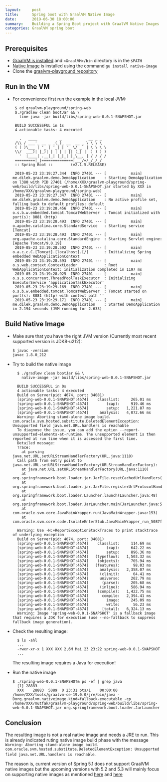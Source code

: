 ```yaml
---
layout:     post
title:      Spring boot with GraalVM Native Image
date:       2019-06-30 18:00:00
summary:    Building a Spring Boot project with GraalVM Native Images
categories: GraalVM spring boot
---
```


## Prerequisites

* [GraalVM is installed](https://github.com/oracle/graal/releases) and `<GraalVM>/bin` directory is in the `$PATH`
* [Native Image](https://www.graalvm.org/docs/reference-manual/aot-compilation/) is installed using the command `gu install native-image`
* Clone the [graalvm-playground repository](https://github.com/hakandilek/graalvm-playground)

## Run in the VM

* For convenience first run the example in the local JVM:

   ```shell
    $ cd graalvm-playground/spring-web
    $./gradlew clean bootJar && \
      time java -jar build/libs/spring-web-0.0.1-SNAPSHOT.jar

    BUILD SUCCESSFUL in 1s
    4 actionable tasks: 4 executed

      .   ____          _            __ _ _
    /\\ / ___'_ __ _ _(_)_ __  __ _ \ \ \ \
    ( ( )\___ | '_ | '_| | '_ \/ _` | \ \ \ \
    \\/  ___)| |_)| | | | | || (_| |  ) ) ) )
      '  |____| .__|_| |_|_| |_\__, | / / / /
    =========|_|==============|___/=/_/_/_/
    :: Spring Boot ::        (v2.1.5.RELEASE)

    2019-05-23 23:19:27.344  INFO 27401 --- [           main] me.dilek.graalvm.demo.DemoApplication    : Starting DemoApplication on l380 with PID 27401 (/home/XXX/graalvm-playground/spring-web/build/libs/spring-web-0.0.1-SNAPSHOT.jar started by XXX in /home/XXX/graalvm-playground/spring-web)
    2019-05-23 23:19:27.347  INFO 27401 --- [           main] me.dilek.graalvm.demo.DemoApplication    : No active profile set, falling back to default profiles: default
    2019-05-23 23:19:28.456  INFO 27401 --- [           main] o.s.b.w.embedded.tomcat.TomcatWebServer  : Tomcat initialized with port(s): 8081 (http)
    2019-05-23 23:19:28.493  INFO 27401 --- [           main] o.apache.catalina.core.StandardService   : Starting service [Tomcat]
    2019-05-23 23:19:28.493  INFO 27401 --- [           main] org.apache.catalina.core.StandardEngine  : Starting Servlet engine: [Apache Tomcat/9.0.19]
    2019-05-23 23:19:28.592  INFO 27401 --- [           main] o.a.c.c.C.[Tomcat].[localhost].[/]       : Initializing Spring embedded WebApplicationContext
    2019-05-23 23:19:28.593  INFO 27401 --- [           main] o.s.web.context.ContextLoader            : Root WebApplicationContext: initialization completed in 1197 ms
    2019-05-23 23:19:28.925  INFO 27401 --- [           main] o.s.s.concurrent.ThreadPoolTaskExecutor  : Initializing ExecutorService 'applicationTaskExecutor'
    2019-05-23 23:19:29.169  INFO 27401 --- [           main] o.s.b.w.embedded.tomcat.TomcatWebServer  : Tomcat started on port(s): 8081 (http) with context path ''
    2019-05-23 23:19:29.171  INFO 27401 --- [           main] me.dilek.graalvm.demo.DemoApplication    : Started DemoApplication in 2.194 seconds (JVM running for 2.633)

    ```

## Build Native Image

* Make sure that you have the right JVM version (Currently most recent supported version is JDK8-u212):

  ```shell
  $ javac -version
  javac 1.8.0_212
  ```

* Try to build the native image

  ```shell
    $ ./gradlew clean bootJar && \
      native-image -jar build/libs/spring-web-0.0.1-SNAPSHOT.jar

    BUILD SUCCESSFUL in 0s
    4 actionable tasks: 4 executed
    Build on Server(pid: 4674, port: 34081)
    [spring-web-0.0.1-SNAPSHOT:4674]    classlist:     265.01 ms
    [spring-web-0.0.1-SNAPSHOT:4674]        (cap):     919.46 ms
    [spring-web-0.0.1-SNAPSHOT:4674]        setup:   1,221.87 ms
    [spring-web-0.0.1-SNAPSHOT:4674]     analysis:   4,072.66 ms
    Warning: Aborting stand-alone image build. com.oracle.svm.hosted.substitute.DeletedElementException: Unsupported field java.net.URL.handlers is reachable
    To diagnose the issue, you can add the option --report-unsupported-elements-at-runtime. The unsupported element is then reported at run time when it is accessed the first time.
    Detailed message:
    Trace: 
      at parsing java.net.URL.setURLStreamHandlerFactory(URL.java:1118)
    Call path from entry point to java.net.URL.setURLStreamHandlerFactory(URLStreamHandlerFactory): 
      at java.net.URL.setURLStreamHandlerFactory(URL.java:1110)
      at org.springframework.boot.loader.jar.JarFile.resetCachedUrlHandlers(JarFile.java:401)
      at org.springframework.boot.loader.jar.JarFile.registerUrlProtocolHandler(JarFile.java:391)
      at org.springframework.boot.loader.Launcher.launch(Launcher.java:48)
      at org.springframework.boot.loader.JarLauncher.main(JarLauncher.java:51)
      at com.oracle.svm.core.JavaMainWrapper.run(JavaMainWrapper.java:153)
      at com.oracle.svm.core.code.IsolateEnterStub.JavaMainWrapper_run_5087f5482cc9a6abc971913ece43acb471d2631b(generated:0)

    Warning: Use -H:+ReportExceptionStackTraces to print stacktrace of underlying exception
    Build on Server(pid: 4674, port: 34081)
    [spring-web-0.0.1-SNAPSHOT:4674]    classlist:     114.69 ms
    [spring-web-0.0.1-SNAPSHOT:4674]        (cap):     642.22 ms
    [spring-web-0.0.1-SNAPSHOT:4674]        setup:     896.36 ms
    [spring-web-0.0.1-SNAPSHOT:4674]   (typeflow):   1,503.32 ms
    [spring-web-0.0.1-SNAPSHOT:4674]    (objects):     705.94 ms
    [spring-web-0.0.1-SNAPSHOT:4674]   (features):      98.03 ms
    [spring-web-0.0.1-SNAPSHOT:4674]     analysis:   2,358.07 ms
    [spring-web-0.0.1-SNAPSHOT:4674]     (clinit):      64.41 ms
    [spring-web-0.0.1-SNAPSHOT:4674]     universe:     202.79 ms
    [spring-web-0.0.1-SNAPSHOT:4674]      (parse):     205.68 ms
    [spring-web-0.0.1-SNAPSHOT:4674]     (inline):     586.94 ms
    [spring-web-0.0.1-SNAPSHOT:4674]    (compile):   1,422.75 ms
    [spring-web-0.0.1-SNAPSHOT:4674]      compile:   2,394.41 ms
    [spring-web-0.0.1-SNAPSHOT:4674]        image:     245.09 ms
    [spring-web-0.0.1-SNAPSHOT:4674]        write:      56.23 ms
    [spring-web-0.0.1-SNAPSHOT:4674]      [total]:   6,324.13 ms
    Warning: Image 'spring-web-0.0.1-SNAPSHOT' is a fallback image that requires a JDK for execution (use --no-fallback to suppress fallback image generation).
  ```

* Check the resulting image:

  ```shell
    $ ls -ahl
    ...
    -rwxr-xr-x 1 XXX XXX 2,6M Mai 23 23:22 spring-web-0.0.1-SNAPSHOT
    ...
  ```

  The resulting image requires a Java for execution!

* Run the native image

  ```shell
  $ ./spring-web-0.0.1-SNAPSHOT& ps -ef | grep java
    [1] 28883
    XXX    28883  5089  0 23:31 pts/1    00:00:00 /home/XXX/tools/graalvm-ce-19.0.0/jre/bin/java -Dorg.graalvm.nativeimage.kind=fallback-executable -cp /home/XXX/mutfak/graalvm-playground/spring-web/build/libs/spring-web-0.0.1-SNAPSHOT.jar org.springframework.boot.loader.JarLauncher
  ```

## Conclusion

  The resulting image is not a real native image and needs a JRE to run. This is already indicated ruting native image build phase with the message `Warning: Aborting stand-alone image build. com.oracle.svm.hosted.substitute.DeletedElementException: Unsupported field java.net.URL.handlers is reachable`.

  The reason is, current version of Spring 5.1 does not support GraalVM native images but the upcoming versions with 5.2 and 5.3 will mainly focus on supporting native images as mentioned [here](https://github.com/spring-projects/spring-framework/wiki/GraalVM-native-image-support#support-of-native-images-at-spring-framework-level) and [here](https://github.com/spring-projects/spring-framework/issues/21529#issuecomment-453474115)
